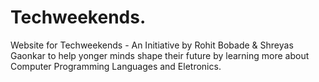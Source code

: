 # Techweekends.

Website for Techweekends - An Initiative by Rohit Bobade & Shreyas Gaonkar to help yonger minds shape their future by learning more about Computer Programming Languages and Eletronics.
